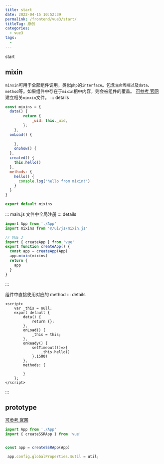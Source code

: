 ```yaml
---
title: start
date: 2022-04-15 10:52:39
permalink: /frontend/vue3/start/
titleTag: 原创
categories:
  - vue3
tags:
  - 
---
```

start

## mixin
`minxin`可用于全部组件调用，类似`php`的`interface`。包含`生命周期`以及`data`、`method`等。如果组件中存在于`mixin`相中内容，则会被组件的覆盖。
[可参考 官网](https://v3.cn.vuejs.org/guide/mixins.html#%E5%9F%BA%E7%A1%80)
建立相关`minxin`文件。
::: details
```js
const mixins = {
  data() {
		return {
			_uid: this._uid,
		};
	},
  onLoad() {
		
	},
	onShow() {
  },
  created() {
    this.hello()
  },
  methods: {
    hello() {
      console.log('hello from mixin!')
    }
  }
}

export default mixins
```
:::
main.js 文件中全局注册
::: details
```js
import App from './App'
import mixins from '@/ui/js/mixin.js'

// VUE 3
import { createApp } from 'vue'
export function createApp() {
  const app = createApp(App)
  app.mixin(mixins)
  return {
    app
  }
}

```
:::

组件中直接使用对应的 method
::: details
```vue3
<script>
	var _this = null;
	export default {
		data() {
			return {};
		},
		onLoad() {
			_this = this;
		},
		onReady() {
			setTimeout(()=>{
				_this.hello()
			},1500)
		},
		methods: {
			
		}
	};
</script>
```
:::

## prototype 
[可参考 官网](https://v3.cn.vuejs.org/guide/migration/global-api.html#config-ignoredelements-%E6%9B%BF%E6%8D%A2%E4%B8%BA-config-iscustomelement)
```js
import App from './App'
import { createSSRApp } from 'vue'


const app = createSSRApp(App)

 app.config.globalProperties.$util = util;
```
